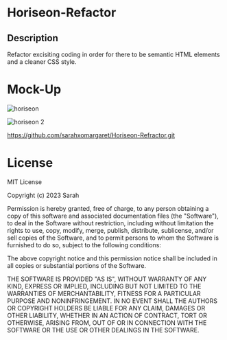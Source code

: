 # Horiseon-Refactor

## Description

Refactor excisiting coding in order for there to be semantic HTML elements and a cleaner CSS style. 

# Mock-Up

![horiseon](https://user-images.githubusercontent.com/127162545/227043839-d8e98a2f-e080-4fb9-a1e1-ac6c36ebcf57.PNG)

![horiseon 2](https://user-images.githubusercontent.com/127162545/227043825-a3f541db-17c7-4e38-998e-2bf1dcac4808.PNG)

https://github.com/sarahxomargaret/Horiseon-Refractor.git


# License

MIT License

Copyright (c) 2023 Sarah

Permission is hereby granted, free of charge, to any person obtaining a copy
of this software and associated documentation files (the "Software"), to deal
in the Software without restriction, including without limitation the rights
to use, copy, modify, merge, publish, distribute, sublicense, and/or sell
copies of the Software, and to permit persons to whom the Software is
furnished to do so, subject to the following conditions:

The above copyright notice and this permission notice shall be included in all
copies or substantial portions of the Software.

THE SOFTWARE IS PROVIDED "AS IS", WITHOUT WARRANTY OF ANY KIND, EXPRESS OR
IMPLIED, INCLUDING BUT NOT LIMITED TO THE WARRANTIES OF MERCHANTABILITY,
FITNESS FOR A PARTICULAR PURPOSE AND NONINFRINGEMENT. IN NO EVENT SHALL THE
AUTHORS OR COPYRIGHT HOLDERS BE LIABLE FOR ANY CLAIM, DAMAGES OR OTHER
LIABILITY, WHETHER IN AN ACTION OF CONTRACT, TORT OR OTHERWISE, ARISING FROM,
OUT OF OR IN CONNECTION WITH THE SOFTWARE OR THE USE OR OTHER DEALINGS IN THE
SOFTWARE.
